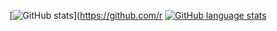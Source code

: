 [![GitHub stats](https://github-readme-stats.vercel.app/api?username=cordis-dev&show_icons=true)](https://github.com/r
[![GitHub language stats](https://github-readme-stats.vercel.app/api/top-langs?username=cordis-dev&layout=compact&show_icons=true&hide_border=true)](https://github.com/cordis-dev)
